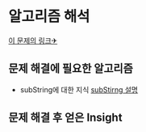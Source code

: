 알고리즘 해석
============


[이 문제의 링크✈](https://www.acmicpc.net/problem/11720)




## 문제 해결에 필요한 알고리즘

* subString에 대한 지식
[subStirng 설명](https://coding-factory.tistory.com/126)

## 문제 해결 후 얻은 Insight

